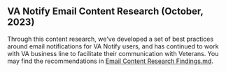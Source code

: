 ## VA Notify Email Content Research (October, 2023)

Through this content research, we've developed a set of best practices around email notifications for VA Notify users, and has continued to work with VA business line to facilitate their communication with Veterans. You may find the recommendations in [Email Content Research Findings.md](https://github.com/department-of-veterans-affairs/va.gov-team/blob/master/products/va-notify/research/2023-10-Email-Content-Research/Email%20Content%20Research%20Findings.md).
